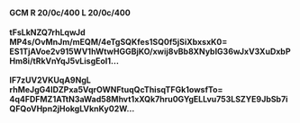 #### GCM R 20/0c/400 L 20/0c/400
**tFsLkNZQ7rhLqwJd**<br/>**MP4s/OvMnJm/mEQM/4eTgSQKfes1SQ0f5jSiXbxsxK0=**<br/>**ES1TjAVoe2v915WV1hWtwHGGBjKO/xwij8vBb8XNybIG36wJxV3XuDxbPHm8i/tRkVnYqJ5vLisgEoI1...**<br/><br/>
**IF7zUV2VKUqA9NgL**<br/>**rhMeJgG4IDZPxa5VqrOWNFtuqQcThisqTFGk1owsfTo=**<br/>**4q4FDFMZ1ATtN3aWad58Mhvt1xXQk7hru0GYgELLvu753LSZYE9JbSb7iQFQoVHpn2jHokgLVknKy02W...**